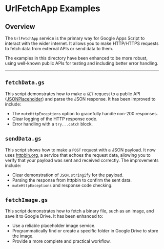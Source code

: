 # UrlFetchApp Examples

## Overview

The `UrlFetchApp` service is the primary way for Google Apps Script to interact with the wider internet. It allows you to make HTTP/HTTPS requests to fetch data from external APIs or send data to them.

The examples in this directory have been enhanced to be more robust, using well-known public APIs for testing and including better error handling.

---

## `fetchData.gs`

This script demonstrates how to make a `GET` request to a public API ([JSONPlaceholder](https://jsonplaceholder.typicode.com/)) and parse the JSON response. It has been improved to include:
-   The `muteHttpExceptions` option to gracefully handle non-200 responses.
-   Clear logging of the HTTP response code.
-   Error handling with a `try...catch` block.

## `sendData.gs`

This script shows how to make a `POST` request with a JSON payload. It now uses [httpbin.org](https://httpbin.org/post), a service that echoes the request data, allowing you to verify that your payload was sent and received correctly. The improvements include:
-   Clear demonstration of `JSON.stringify` for the payload.
-   Parsing the response from httpbin to confirm the sent data.
-   `muteHttpExceptions` and response code checking.

## `fetchImage.gs`

This script demonstrates how to fetch a binary file, such as an image, and save it to Google Drive. It has been enhanced to:
-   Use a reliable placeholder image service.
-   Programmatically find or create a specific folder in Google Drive to store the image.
-   Provide a more complete and practical workflow.